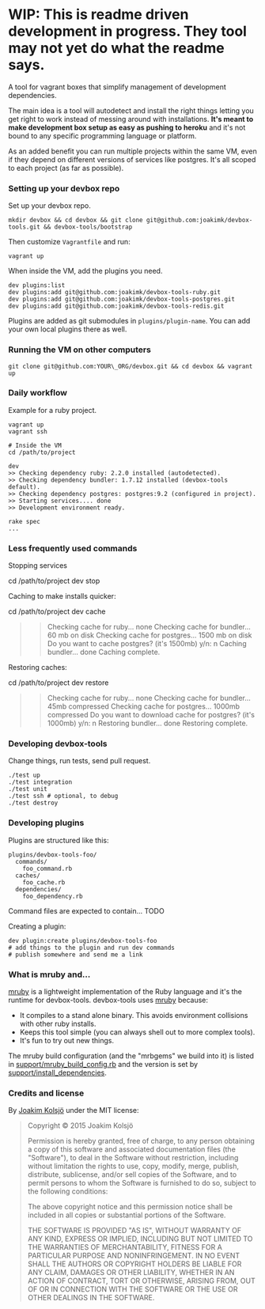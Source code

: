 # WIP: This is readme driven development in progress. They tool may not yet do what the readme says.

A tool for vagrant boxes that simplify management of development dependencies.

The main idea is a tool will autodetect and install the right things letting you get right to work instead of messing around with installations. **It's meant to make development box setup as easy as pushing to heroku** and it's not bound to any specific programming language or platform.

As an added benefit you can run multiple projects within the same VM, even if they depend on different versions of services like postgres. It's all scoped to each project (as far as possible).

### Setting up your devbox repo

Set up your devbox repo.

    mkdir devbox && cd devbox && git clone git@github.com:joakimk/devbox-tools.git && devbox-tools/bootstrap

Then customize `Vagrantfile` and run:

    vagrant up

When inside the VM, add the plugins you need.

    dev plugins:list
    dev plugins:add git@github.com:joakimk/devbox-tools-ruby.git
    dev plugins:add git@github.com:joakimk/devbox-tools-postgres.git
    dev plugins:add git@github.com:joakimk/devbox-tools-redis.git

Plugins are added as git submodules in `plugins/plugin-name`. You can add your own local plugins there as well.

### Running the VM on other computers

    git clone git@github.com:YOUR\_ORG/devbox.git && cd devbox && vagrant up

### Daily workflow

Example for a ruby project.

    vagrant up
    vagrant ssh

    # Inside the VM
    cd /path/to/project

    dev
    >> Checking dependency ruby: 2.2.0 installed (autodetected).
    >> Checking dependency bundler: 1.7.12 installed (devbox-tools default).
    >> Checking dependency postgres: postgres:9.2 (configured in project).
    >> Starting services.... done
    >> Development environment ready.

    rake spec
    ...

### Less frequently used commands

Stopping services

   cd /path/to/project
   dev stop

Caching to make installs quicker:

   cd /path/to/project
   dev cache
   >> Checking cache for ruby... none
   >> Checking cache for bundler... 60 mb on disk
   >> Checking cache for postgres... 1500 mb on disk
   >> Do you want to cache postgres? (it's 1500mb) y/n: n
   >> Caching bundler... done
   >> Caching complete.

Restoring caches:

   cd /path/to/project
   dev restore
   >> Checking cache for ruby... none
   >> Checking cache for bundler... 45mb compressed
   >> Checking cache for postgres... 1000mb compressed
   >> Do you want to download cache for postgres? (it's 1000mb) y/n: n
   >> Restoring bundler... done
   >> Restoring complete.

### Developing devbox-tools

Change things, run tests, send pull request.

    ./test up
    ./test integration
    ./test unit
    ./test ssh # optional, to debug
    ./test destroy

### Developing plugins

Plugins are structured like this:

    plugins/devbox-tools-foo/
      commands/
        foo_command.rb
      caches/
        foo_cache.rb
      dependencies/
        foo_dependency.rb

Command files are expected to contain... TODO

Creating a plugin:

    dev plugin:create plugins/devbox-tools-foo
    # add things to the plugin and run dev commands
    # publish somewhere and send me a link

### What is mruby and...

[mruby](http://www.mruby.org/) is a lightweight implementation of the Ruby language and it's the runtime for devbox-tools. devbox-tools uses [mruby](http://www.mruby.org/) because:

* It compiles to a stand alone binary. This avoids environment collisions with other ruby installs.
* Keeps this tool simple (you can always shell out to more complex tools).
* It's fun to try out new things.

The mruby build configuration (and the "mrbgems" we build into it) is listed in [support/mruby\_build\_config.rb](support/mruby_build_config.rb) and the version is set by [support/install\_dependencies](support/install_dependencies).

### Credits and license

By [Joakim Kolsjö](https://github.com/joakimk) under the MIT license:

>  Copyright © 2015 Joakim Kolsjö
>
>  Permission is hereby granted, free of charge, to any person obtaining a copy
>  of this software and associated documentation files (the "Software"), to deal
>  in the Software without restriction, including without limitation the rights
>  to use, copy, modify, merge, publish, distribute, sublicense, and/or sell
>  copies of the Software, and to permit persons to whom the Software is
>  furnished to do so, subject to the following conditions:
>
>  The above copyright notice and this permission notice shall be included in
>  all copies or substantial portions of the Software.
>
>  THE SOFTWARE IS PROVIDED "AS IS", WITHOUT WARRANTY OF ANY KIND, EXPRESS OR
>  IMPLIED, INCLUDING BUT NOT LIMITED TO THE WARRANTIES OF MERCHANTABILITY,
>  FITNESS FOR A PARTICULAR PURPOSE AND NONINFRINGEMENT. IN NO EVENT SHALL THE
>  AUTHORS OR COPYRIGHT HOLDERS BE LIABLE FOR ANY CLAIM, DAMAGES OR OTHER
>  LIABILITY, WHETHER IN AN ACTION OF CONTRACT, TORT OR OTHERWISE, ARISING FROM,
>  OUT OF OR IN CONNECTION WITH THE SOFTWARE OR THE USE OR OTHER DEALINGS IN
>  THE SOFTWARE.
